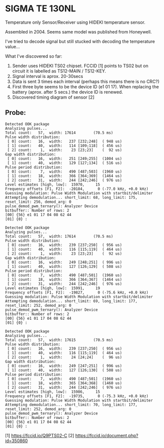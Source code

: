 SIGMA TE 130NL
==============

Temperature only Sensor/Receiver using HIDEKI temperature sensor.

Assembled in 2004. Seems same model was published from Honeywell.

I've tried to decode signal but still stucked with decoding the temperature value...

What I've discovered so far:

1. Sender uses HIDEKI TS02 chipset. FCCID [1] points to TS02 but on circuit it is labelled as TS12-MAIN / TS12-KEY.
2. Signal interval is aprox. 20-30secs
3. Data is sent 3 times each interval (perhaps this means there is no CRC?)
4. First three byte seems to be the device ID (e1 01 17). When replacing the battery (aprox. after 5 secs.) the device ID is renewed.
5. Discovered timing diagram of sensor [2] 

Probe:
------

	Detected OOK package
	Analyzing pulses...
	Total count:   57,  width: 17614		(70.5 ms)
	Pulse width distribution:
	 [ 0] count:   16,  width:   237 [232;248]	( 948 us)
	 [ 1] count:   40,  width:   114 [109;118]	( 456 us)
	 [ 2] count:    1,  width:    23 [23;23]	(  92 us)
	Gap width distribution:
	 [ 0] count:   16,  width:   251 [249;255]	(1004 us)
	 [ 1] count:   40,  width:   129 [127;134]	( 516 us)
	Pulse period distribution:
	 [ 0] count:    7,  width:   490 [487;503]	(1960 us)
	 [ 1] count:   18,  width:   366 [364;369]	(1464 us)
	 [ 2] count:   31,  width:   244 [242;246]	( 976 us)
	Level estimates [high, low]:  15970,     15
	Frequency offsets [F1, F2]:  -20184,      0	(-77.0 kHz, +0.0 kHz)
	Guessing modulation: Pulse Width Modulation with startbit/delimiter
	Attempting demodulation... short_limit: 68, long_limit: 175, reset_limit: 256, demod_arg: 0
	pulse_demod_pwm_ternary(): Analyzer Device 
	bitbuffer:: Number of rows: 2 
	[00] {56} e1 01 17 04 08 62 44 
	[01] {0} : 

	Detected OOK package
	Analyzing pulses...
	Total count:   57,  width: 17614		(70.5 ms)
	Pulse width distribution:
	 [ 0] count:   16,  width:   239 [237;250]	( 956 us)
	 [ 1] count:   40,  width:   116 [115;119]	( 464 us)
	 [ 2] count:    1,  width:    23 [23;23]	(  92 us)
	Gap width distribution:
	 [ 0] count:   16,  width:   249 [248;251]	( 996 us)
	 [ 1] count:   40,  width:   127 [126;129]	( 508 us)
	Pulse period distribution:
	 [ 0] count:    7,  width:   490 [487;501]	(1960 us)
	 [ 1] count:   18,  width:   366 [364;367]	(1464 us)
	 [ 2] count:   31,  width:   244 [242;246]	( 976 us)
	Level estimates [high, low]:  15991,     19
	Frequency offsets [F1, F2]:  -19827,      0	(-75.6 kHz, +0.0 kHz)
	Guessing modulation: Pulse Width Modulation with startbit/delimiter
	Attempting demodulation... short_limit: 69, long_limit: 177, reset_limit: 252, demod_arg: 0
	pulse_demod_pwm_ternary(): Analyzer Device 
	bitbuffer:: Number of rows: 2 
	[00] {56} e1 01 17 04 08 62 44 
	[01] {0} : 

	Detected OOK package
	Analyzing pulses...
	Total count:   57,  width: 17615		(70.5 ms)
	Pulse width distribution:
	 [ 0] count:   16,  width:   239 [237;250]	( 956 us)
	 [ 1] count:   40,  width:   116 [115;119]	( 464 us)
	 [ 2] count:    1,  width:    24 [24;24]	(  96 us)
	Gap width distribution:
	 [ 0] count:   16,  width:   249 [247;251]	( 996 us)
	 [ 1] count:   40,  width:   127 [126;130]	( 508 us)
	Pulse period distribution:
	 [ 0] count:    7,  width:   490 [487;501]	(1960 us)
	 [ 1] count:   18,  width:   365 [364;368]	(1460 us)
	 [ 2] count:   31,  width:   244 [242;246]	( 976 us)
	Level estimates [high, low]:  15986,     15
	Frequency offsets [F1, F2]:  -19735,      0	(-75.3 kHz, +0.0 kHz)
	Guessing modulation: Pulse Width Modulation with startbit/delimiter
	Attempting demodulation... short_limit: 70, long_limit: 177, reset_limit: 252, demod_arg: 0
	pulse_demod_pwm_ternary(): Analyzer Device 
	bitbuffer:: Number of rows: 2 
	[00] {56} e1 01 17 04 08 62 44 
	[01] {0} : 

[1] https://fccid.io/Q9PTS02-C
[2] https://fccid.io/document.php?id=350860

